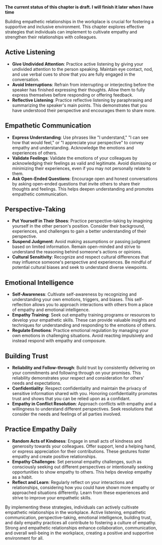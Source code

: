 **The current status of this chapter is draft. I will finish it later when I have time**

Building empathetic relationships in the workplace is crucial for fostering a supportive and inclusive environment. This chapter explores effective strategies that individuals can implement to cultivate empathy and strengthen their relationships with colleagues.

Active Listening
----------------

* **Give Undivided Attention**: Practice active listening by giving your undivided attention to the person speaking. Maintain eye contact, nod, and use verbal cues to show that you are fully engaged in the conversation.
* **Avoid Interruptions**: Refrain from interrupting or interjecting before the speaker has finished expressing their thoughts. Allow them to fully express themselves before responding or offering feedback.
* **Reflective Listening**: Practice reflective listening by paraphrasing and summarizing the speaker's main points. This demonstrates that you have understood their perspective and encourages them to share more.

Empathetic Communication
------------------------

* **Express Understanding**: Use phrases like "I understand," "I can see how that would feel," or "I appreciate your perspective" to convey empathy and understanding. Acknowledge the emotions and experiences of others.
* **Validate Feelings**: Validate the emotions of your colleagues by acknowledging their feelings as valid and legitimate. Avoid dismissing or minimizing their experiences, even if you may not personally relate to them.
* **Ask Open-Ended Questions**: Encourage open and honest conversations by asking open-ended questions that invite others to share their thoughts and feelings. This helps deepen understanding and promotes empathetic communication.

Perspective-Taking
------------------

* **Put Yourself in Their Shoes**: Practice perspective-taking by imagining yourself in the other person's position. Consider their background, experiences, and challenges to gain a better understanding of their perspective.
* **Suspend Judgment**: Avoid making assumptions or passing judgment based on limited information. Remain open-minded and strive to understand the reasoning behind someone's actions or opinions.
* **Cultural Sensitivity**: Recognize and respect cultural differences that may influence someone's perspective and experiences. Be mindful of potential cultural biases and seek to understand diverse viewpoints.

Emotional Intelligence
----------------------

* **Self-Awareness**: Cultivate self-awareness by recognizing and understanding your own emotions, triggers, and biases. This self-reflection allows you to approach interactions with others from a place of empathy and emotional intelligence.
* **Empathy Training**: Seek out empathy training programs or resources to develop your empathetic skills. These can provide valuable insights and techniques for understanding and responding to the emotions of others.
* **Regulate Emotions**: Practice emotional regulation by managing your own emotions in challenging situations. Avoid reacting impulsively and instead respond with empathy and composure.

Building Trust
--------------

* **Reliability and Follow-through**: Build trust by consistently delivering on your commitments and following through on your promises. This reliability demonstrates your respect and consideration for others' needs and expectations.
* **Confidentiality**: Respect confidentiality and maintain the privacy of sensitive information shared with you. Honoring confidentiality promotes trust and shows that you can be relied upon as a confidant.
* **Empathy in Conflict Resolution**: Approach conflicts with empathy and a willingness to understand different perspectives. Seek resolutions that consider the needs and feelings of all parties involved.

Practice Empathy Daily
----------------------

* **Random Acts of Kindness**: Engage in small acts of kindness and generosity towards your colleagues. Offer support, lend a helping hand, or express appreciation for their contributions. These gestures foster empathy and create positive relationships.
* **Empathy Challenges**: Set personal empathy challenges, such as consciously seeking out different perspectives or intentionally seeking opportunities to show empathy to others. This helps develop empathy as a habit.
* **Reflect and Learn**: Regularly reflect on your interactions and relationships, considering how you could have shown more empathy or approached situations differently. Learn from these experiences and strive to improve your empathetic skills.

By implementing these strategies, individuals can actively cultivate empathetic relationships in the workplace. Active listening, empathetic communication, perspective-taking, emotional intelligence, building trust, and daily empathy practices all contribute to fostering a culture of empathy. Strong and empathetic relationships enhance collaboration, communication, and overall well-being in the workplace, creating a positive and supportive environment for all.
